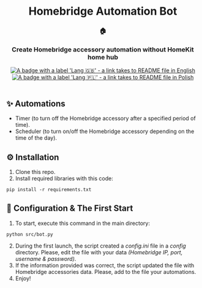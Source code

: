 <div align="center">
   <h1>Homebridge Automation Bot</h1>
   <h3>🏠</h3>
   <h3>Create Homebridge accessory automation without HomeKit home hub</h3>
   <a href="https://github.com/Cezary924/Homebridge-Automation-Bot/blob/master/README.md" target="__blank"><img alt="A badge with a label 'Lang 🇬🇧' - a link takes to README file in English" src="https://img.shields.io/badge/Lang-🇬🇧-012169?style=for-the-badge"></a>
   <a href="https://github.com/Cezary924/Homebridge-Automation-Bot/blob/master/README.pl-pl.md" target="__blank"><img alt="A badge with a label 'Lang 🇵🇱' - a link takes to README file in Polish" src="https://img.shields.io/badge/Lang-🇵🇱-dc143c?style=for-the-badge"></a>
</div><br/>

## ✨ Automations
- Timer (to turn off the Homebridge accessory after a specified period of time).
- Scheduler (to turn on/off the Homebridge accessory depending on the time of the day).

## ⚙️ Installation
1. Clone this repo.
2. Install required libraries with this code:
```
pip install -r requirements.txt
```

## 🚀 Configuration & The First Start
1. To start, execute this command in the main directory:
```
python src/bot.py
```
2. During the first launch, the script created a *config.ini* file in a *config* directory. Please, edit the file with your data *(Homebridge IP, port, username & password)*.
3. If the information provided was correct, the script updated the file with Homebridge accessories data. Please, add to the file your automations.
4. Enjoy!
